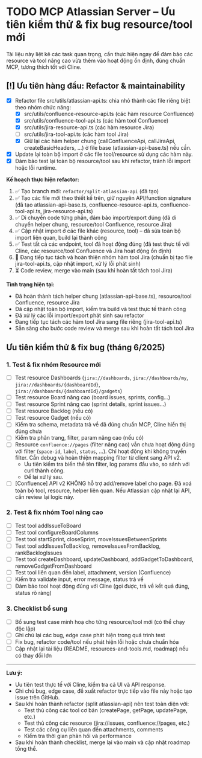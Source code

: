# TODO MCP Atlassian Server – Ưu tiên kiểm thử & fix bug resource/tool mới

Tài liệu này liệt kê các task quan trọng, cần thực hiện ngay để đảm bảo các resource và tool nâng cao vừa thêm vào hoạt động ổn định, đúng chuẩn MCP, tương thích tốt với Cline.

## [!] Ưu tiên hàng đầu: Refactor & maintainability
- [x] Refactor file src/utils/atlassian-api.ts: chia nhỏ thành các file riêng biệt theo nhóm chức năng:
    - [x] src/utils/confluence-resource-api.ts (các hàm resource Confluence)
    - [x] src/utils/confluence-tool-api.ts (các hàm tool Confluence)
    - [x] src/utils/jira-resource-api.ts (các hàm resource Jira)
    - [ ] src/utils/jira-tool-api.ts (các hàm tool Jira)
    - [x] Giữ lại các hàm helper chung (callConfluenceApi, callJiraApi, createBasicHeaders, ...) ở file base (atlassian-api-base.ts) nếu cần.
- [x] Update lại toàn bộ import ở các file tool/resource sử dụng các hàm này.
- [x] Đảm bảo test lại toàn bộ resource/tool sau khi refactor, tránh lỗi import hoặc lỗi runtime.

**Kế hoạch thực hiện refactor:**
1. ✅ Tạo branch mới: `refactor/split-atlassian-api` (đã tạo)
2. ✅ Tạo các file mới theo thiết kế trên, giữ nguyên API/function signature (đã tạo atlassian-api-base.ts, confluence-resource-api.ts, confluence-tool-api.ts, jira-resource-api.ts)
3. ✅ Di chuyển code từng phần, đảm bảo import/export đúng (đã di chuyển helper chung, resource/tool Confluence, resource Jira)
4. ✅ Cập nhật import ở các file khác (resource, tool) – đã sửa toàn bộ import liên quan, build lại thành công
5. ✅ Test tất cả các endpoint, tool đã hoạt động đúng (đã test thực tế với Cline, các resource/tool Confluence và Jira hoạt động ổn định)
6. 🔄 Đang tiếp tục tách và hoàn thiện nhóm hàm tool Jira (chuẩn bị tạo file jira-tool-api.ts, cập nhật import, xử lý lỗi phát sinh)
7. ⏳ Code review, merge vào main (sau khi hoàn tất tách tool Jira)

**Tình trạng hiện tại:**
- Đã hoàn thành tách helper chung (atlassian-api-base.ts), resource/tool Confluence, resource Jira
- Đã cập nhật toàn bộ import, kiểm tra build và test thực tế thành công
- Đã xử lý các lỗi import/export phát sinh sau refactor
- Đang tiếp tục tách các hàm tool Jira sang file riêng (jira-tool-api.ts)
- Sẵn sàng cho bước code review và merge sau khi hoàn tất tách tool Jira

## Ưu tiên kiểm thử & fix bug (tháng 6/2025)

### 1. Test & fix nhóm Resource mới
- [ ] Test resource Dashboards (`jira://dashboards`, `jira://dashboards/my`, `jira://dashboards/{dashboardId}`, `jira://dashboards/{dashboardId}/gadgets`)
- [ ] Test resource Board nâng cao (board issues, sprints, config...)
- [ ] Test resource Sprint nâng cao (sprint details, sprint issues...)
- [ ] Test resource Backlog (nếu có)
- [ ] Test resource Gadget (nếu có)
- [ ] Kiểm tra schema, metadata trả về đã đúng chuẩn MCP, Cline hiển thị đúng chưa
- [ ] Kiểm tra phân trang, filter, param nâng cao (nếu có)
- [ ] Resource `confluence://pages` (filter nâng cao) vẫn chưa hoạt động đúng với filter (`space-id`, `label`, `status`, ...). Chỉ hoạt động khi không truyền filter. Cần debug và hoàn thiện mapping filter từ client sang API v2.
    - Ưu tiên kiểm tra biến thể tên filter, log params đầu vào, so sánh với curl thành công.
    - Để lại xử lý sau.
- [ ] [Confluence] API v2 KHÔNG hỗ trợ add/remove label cho page. Đã xoá toàn bộ tool, resource, helper liên quan. Nếu Atlassian cập nhật lại API, cần review lại logic này.

### 2. Test & fix nhóm Tool nâng cao
- [ ] Test tool addIssueToBoard
- [ ] Test tool configureBoardColumns
- [ ] Test tool startSprint, closeSprint, moveIssuesBetweenSprints
- [ ] Test tool addIssuesToBacklog, removeIssuesFromBacklog, rankBacklogIssues
- [ ] Test tool createDashboard, updateDashboard, addGadgetToDashboard, removeGadgetFromDashboard
- [ ] Test tool liên quan đến label, attachment, version (Confluence)
- [ ] Kiểm tra validate input, error message, status trả về
- [ ] Đảm bảo tool hoạt động đúng với Cline (gọi được, trả về kết quả đúng, status rõ ràng)

### 3. Checklist bổ sung
- [ ] Bổ sung test case minh hoạ cho từng resource/tool mới (có thể chạy độc lập)
- [ ] Ghi chú lại các bug, edge case phát hiện trong quá trình test
- [ ] Fix bug, refactor code/tool nếu phát hiện lỗi hoặc chưa chuẩn hóa
- [ ] Cập nhật lại tài liệu (README, resources-and-tools.md, roadmap) nếu có thay đổi lớn

---

**Lưu ý:**
- Ưu tiên test thực tế với Cline, kiểm tra cả UI và API response.
- Ghi chú bug, edge case, đề xuất refactor trực tiếp vào file này hoặc tạo issue trên GitHub.
- Sau khi hoàn thành refactor (split atlassian-api) nên test toàn diện với:
  - Test thủ công các tool cơ bản (createPage, getPage, updatePage, etc.)
  - Test thủ công các resource (jira://issues, confluence://pages, etc.)
  - Test các công cụ liên quan đến attachments, comments
  - Kiểm tra thời gian phản hồi và performance
- Sau khi hoàn thành checklist, merge lại vào main và cập nhật roadmap tổng thể. 